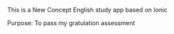 This is a New Concept English study app based on Ionic

Purpose: To pass my gratulation assessment

